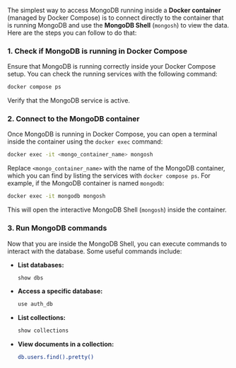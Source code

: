 The simplest way to access MongoDB running inside a **Docker container** (managed by Docker Compose) is to connect directly to the container that is running MongoDB and use the **MongoDB Shell** (`mongosh`) to view the data. Here are the steps you can follow to do that:

### 1. **Check if MongoDB is running in Docker Compose**
Ensure that MongoDB is running correctly inside your Docker Compose setup. You can check the running services with the following command:

```bash
docker compose ps
```

Verify that the MongoDB service is active.

### 2. **Connect to the MongoDB container**
Once MongoDB is running in Docker Compose, you can open a terminal inside the container using the `docker exec` command:

```bash
docker exec -it <mongo_container_name> mongosh
```

Replace `<mongo_container_name>` with the name of the MongoDB container, which you can find by listing the services with `docker compose ps`. For example, if the MongoDB container is named `mongodb`:

```bash
docker exec -it mongodb mongosh
```

This will open the interactive MongoDB Shell (`mongosh`) inside the container.

### 3. **Run MongoDB commands**

Now that you are inside the MongoDB Shell, you can execute commands to interact with the database. Some useful commands include:

- **List databases:**
  ```bash
  show dbs
  ```

- **Access a specific database:**
  ```bash
  use auth_db
  ```

- **List collections:**
  ```bash
  show collections
  ```

- **View documents in a collection:**
  ```bash
  db.users.find().pretty()
  ```
